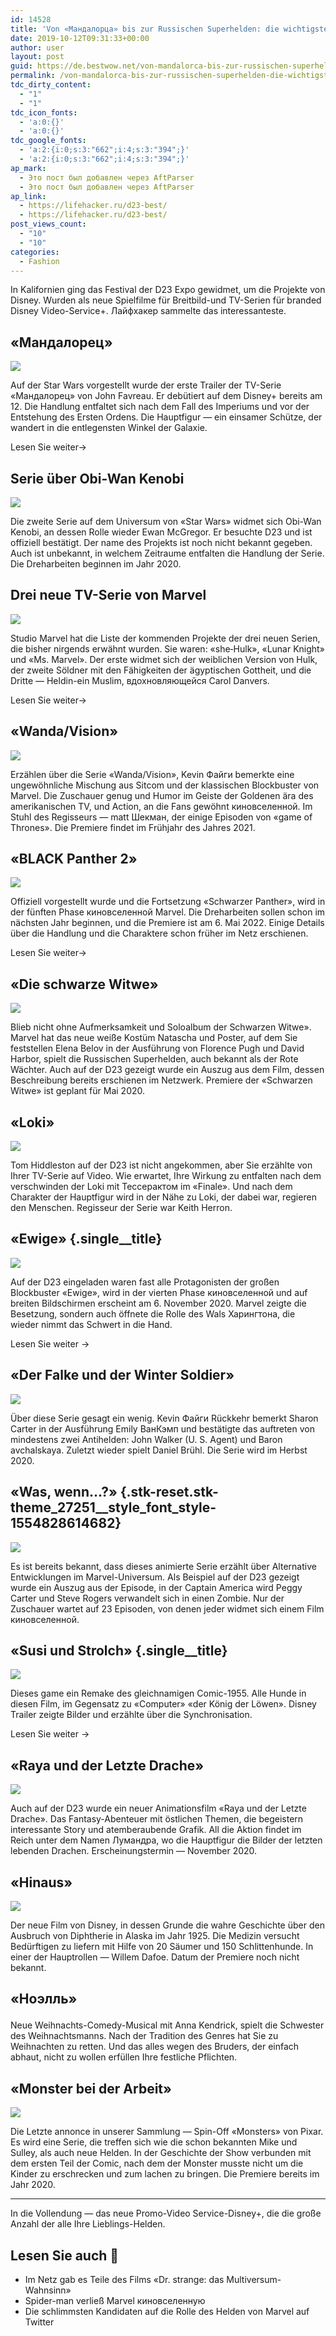 ```yaml
---
id: 14528
title: 'Von «Мандалорца» bis zur Russischen Superhelden: die wichtigsten Ankündigungen von Disney und Marvel mit D23'
date: 2019-10-12T09:31:33+00:00
author: user
layout: post
guid: https://de.bestwow.net/von-mandalorca-bis-zur-russischen-superhelden-die-wichtigsten-ank-ndigungen-von-disney-und-marvel-mit-d23/
permalink: /von-mandalorca-bis-zur-russischen-superhelden-die-wichtigsten-ank-ndigungen-von-disney-und-marvel-mit-d23/
tdc_dirty_content:
  - "1"
  - "1"
tdc_icon_fonts:
  - 'a:0:{}'
  - 'a:0:{}'
tdc_google_fonts:
  - 'a:2:{i:0;s:3:"662";i:4;s:3:"394";}'
  - 'a:2:{i:0;s:3:"662";i:4;s:3:"394";}'
ap_mark:
  - Это пост был добавлен через AftParser
  - Это пост был добавлен через AftParser
ap_link:
  - https://lifehacker.ru/d23-best/
  - https://lifehacker.ru/d23-best/
post_views_count:
  - "10"
  - "10"
categories:
  - Fashion
---
```

In Kalifornien ging das Festival der D23 Expo gewidmet, um die Projekte von Disney. Wurden als neue Spielfilme für Breitbild-und TV-Serien für branded Disney Video-Service+. Лайфхакер sammelte das interessanteste.

## «Мандалорец»

![](https://de.bestwow.net/wp-content/uploads/2019/10/ot-mandalorca-do-russkogo-supergeroya-glavnye-anonsy-disney-i-marvel-s-d23-1.jpeg) 

Auf der Star Wars vorgestellt wurde der erste Trailer der TV-Serie «Мандалорец» von John Favreau. Er debütiert auf dem Disney+ bereits am 12. Die Handlung entfaltet sich nach dem Fall des Imperiums und vor der Entstehung des Ersten Ordens. Die Hauptfigur — ein einsamer Schütze, der wandert in die entlegensten Winkel der Galaxie.

Lesen Sie weiter→

## Serie über Obi-Wan Kenobi

![](https://de.bestwow.net/wp-content/uploads/2019/10/ot-mandalorca-do-russkogo-supergeroya-glavnye-anonsy-disney-i-marvel-s-d23-2.jpg) 

Die zweite Serie auf dem Universum von «Star Wars» widmet sich Obi-Wan Kenobi, an dessen Rolle wieder Ewan McGregor. Er besuchte D23 und ist offiziell bestätigt. Der name des Projekts ist noch nicht bekannt gegeben. Auch ist unbekannt, in welchem Zeitraume entfalten die Handlung der Serie. Die Dreharbeiten beginnen im Jahr 2020.

## Drei neue TV-Serie von Marvel

![](https://de.bestwow.net/wp-content/uploads/2019/10/ot-mandalorca-do-russkogo-supergeroya-glavnye-anonsy-disney-i-marvel-s-d23-3.jpg) 

Studio Marvel hat die Liste der kommenden Projekte der drei neuen Serien, die bisher nirgends erwähnt wurden. Sie waren: «she‑Hulk», «Lunar Knight» und «Ms. Marvel». Der erste widmet sich der weiblichen Version von Hulk, der zweite Söldner mit den Fähigkeiten der ägyptischen Gottheit, und die Dritte — Heldin-ein Muslim, вдохновляющейся Carol Danvers.

Lesen Sie weiter→

## «Wanda/Vision»

![](https://de.bestwow.net/wp-content/uploads/2019/10/ot-mandalorca-do-russkogo-supergeroya-glavnye-anonsy-disney-i-marvel-s-d23-4.jpg) 

Erzählen über die Serie «Wanda/Vision», Kevin Файги bemerkte eine ungewöhnliche Mischung aus Sitcom und der klassischen Blockbuster von Marvel. Die Zuschauer genug und Humor im Geiste der Goldenen ära des amerikanischen TV, und Action, an die Fans gewöhnt киновселенной. Im Stuhl des Regisseurs — matt Шекман, der einige Episoden von «game of Thrones». Die Premiere findet im Frühjahr des Jahres 2021.

## «BLACK Panther 2»

![](https://de.bestwow.net/wp-content/uploads/2019/10/ot-mandalorca-do-russkogo-supergeroya-glavnye-anonsy-disney-i-marvel-s-d23-5.jpg) 

Offiziell vorgestellt wurde und die Fortsetzung «Schwarzer Panther», wird in der fünften Phase киновселенной Marvel. Die Dreharbeiten sollen schon im nächsten Jahr beginnen, und die Premiere ist am 6. Mai 2022. Einige Details über die Handlung und die Charaktere schon früher im Netz erschienen.

Lesen Sie weiter→

## «Die schwarze Witwe»

![](https://de.bestwow.net/wp-content/uploads/2019/10/ot-mandalorca-do-russkogo-supergeroya-glavnye-anonsy-disney-i-marvel-s-d23-6.jpg) 

Blieb nicht ohne Aufmerksamkeit und Soloalbum der Schwarzen Witwe». Marvel hat das neue weiße Kostüm Natascha und Poster, auf dem Sie feststellen Elena Belov in der Ausführung von Florence Pugh und David Harbor, spielt die Russischen Superhelden, auch bekannt als der Rote Wächter. Auch auf der D23 gezeigt wurde ein Auszug aus dem Film, dessen Beschreibung bereits erschienen im Netzwerk. Premiere der «Schwarzen Witwe» ist geplant für Mai 2020.

## «Loki»

![](https://de.bestwow.net/wp-content/uploads/2019/10/ot-mandalorca-do-russkogo-supergeroya-glavnye-anonsy-disney-i-marvel-s-d23-7.jpg) 

Tom Hiddleston auf der D23 ist nicht angekommen, aber Sie erzählte von Ihrer TV-Serie auf Video. Wie erwartet, Ihre Wirkung zu entfalten nach dem verschwinden der Loki mit Тессерактом im «Finale». Und nach dem Charakter der Hauptfigur wird in der Nähe zu Loki, der dabei war, regieren den Menschen. Regisseur der Serie war Keith Herron.

## «Ewige» {.single__title}

![](https://de.bestwow.net/wp-content/uploads/2019/10/ot-mandalorca-do-russkogo-supergeroya-glavnye-anonsy-disney-i-marvel-s-d23-8.jpg) 

Auf der D23 eingeladen waren fast alle Protagonisten der großen Blockbuster «Ewige», wird in der vierten Phase киновселенной und auf breiten Bildschirmen erscheint am 6. November 2020. Marvel zeigte die Besetzung, sondern auch öffnete die Rolle des Wals Харингтона, die wieder nimmt das Schwert in die Hand.

Lesen Sie weiter →

## «Der Falke und der Winter Soldier»

![](https://de.bestwow.net/wp-content/uploads/2019/10/ot-mandalorca-do-russkogo-supergeroya-glavnye-anonsy-disney-i-marvel-s-d23-9.jpeg) 

Über diese Serie gesagt ein wenig. Kevin Файги Rückkehr bemerkt Sharon Carter in der Ausführung Emily ВанКэмп und bestätigte das auftreten von mindestens zwei Antihelden: John Walker (U. S. Agent) und Baron avchalskaya. Zuletzt wieder spielt Daniel Brühl. Die Serie wird im Herbst 2020.

## **«Was, wenn&#8230;?»** {.stk-reset.stk-theme_27251__style_font_style-1554828614682}

![](https://de.bestwow.net/wp-content/uploads/2019/10/ot-mandalorca-do-russkogo-supergeroya-glavnye-anonsy-disney-i-marvel-s-d23-10.jpg) 

Es ist bereits bekannt, dass dieses animierte Serie erzählt über Alternative Entwicklungen im Marvel-Universum. Als Beispiel auf der D23 gezeigt wurde ein Auszug aus der Episode, in der Captain America wird Peggy Carter und Steve Rogers verwandelt sich in einen Zombie. Nur der Zuschauer wartet auf 23 Episoden, von denen jeder widmet sich einem Film киновселенной.

## «Susi und Strolch» {.single__title}

![](https://de.bestwow.net/wp-content/uploads/2019/10/ot-mandalorca-do-russkogo-supergeroya-glavnye-anonsy-disney-i-marvel-s-d23-11.jpg) 

Dieses game ein Remake des gleichnamigen Comic-1955. Alle Hunde in diesen Film, im Gegensatz zu «Computer» «der König der Löwen». Disney Trailer zeigte Bilder und erzählte über die Synchronisation.

Lesen Sie weiter →

## «Raya und der Letzte Drache»

![](https://de.bestwow.net/wp-content/uploads/2019/10/ot-mandalorca-do-russkogo-supergeroya-glavnye-anonsy-disney-i-marvel-s-d23-12.jpg) 

Auch auf der D23 wurde ein neuer Animationsfilm «Raya und der Letzte Drache». Das Fantasy-Abenteuer mit östlichen Themen, die begeistern interessante Story und atemberaubende Grafik. All die Aktion findet im Reich unter dem Namen Лумандра, wo die Hauptfigur die Bilder der letzten lebenden Drachen. Erscheinungstermin — November 2020.

## «Hinaus»

![](https://de.bestwow.net/wp-content/uploads/2019/10/ot-mandalorca-do-russkogo-supergeroya-glavnye-anonsy-disney-i-marvel-s-d23-13.jpeg) 

Der neue Film von Disney, in dessen Grunde die wahre Geschichte über den Ausbruch von Diphtherie in Alaska im Jahr 1925. Die Medizin versucht Bedürftigen zu liefern mit Hilfe von 20 Säumer und 150 Schlittenhunde. In einer der Hauptrollen — Willem Dafoe. Datum der Premiere noch nicht bekannt.

## «Ноэлль»</p> 

Neue Weihnachts-Comedy-Musical mit Anna Kendrick, spielt die Schwester des Weihnachtsmanns. Nach der Tradition des Genres hat Sie zu Weihnachten zu retten. Und das alles wegen des Bruders, der einfach abhaut, nicht zu wollen erfüllen Ihre festliche Pflichten.

## «Monster bei der Arbeit»

![](https://de.bestwow.net/wp-content/uploads/2019/10/ot-mandalorca-do-russkogo-supergeroya-glavnye-anonsy-disney-i-marvel-s-d23-14.jpg) 

Die Letzte annonce in unserer Sammlung — Spin-Off «Monsters» von Pixar. Es wird eine Serie, die treffen sich wie die schon bekannten Mike und Sulley, als auch neue Helden. In der Geschichte der Show verbunden mit dem ersten Teil der Comic, nach dem der Monster musste nicht um die Kinder zu erschrecken und zum lachen zu bringen. Die Premiere bereits im Jahr 2020.

* * *

In die Vollendung — das neue Promo-Video Service-Disney+, die die große Anzahl der alle Ihre Lieblings-Helden.</p> 

<div>
  <h2 class="read-also__title">
    <span>Lesen Sie auch</span> <span>🧐 </span>
  </h2>
  
  <ul class="read-also__list">
    <li>
      Im Netz gab es Teile des Films «Dr. strange: das Multiversum-Wahnsinn»
    </li>
    <li>
      Spider-man verließ Marvel киновселенную
    </li>
    <li>
      Die schlimmsten Kandidaten auf die Rolle des Helden von Marvel auf Twitter
    </li>
  </ul>
</div>